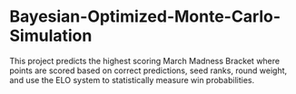 # Bayesian-Optimized-Monte-Carlo-Simulation
This project predicts the highest scoring March Madness Bracket where points are scored based on correct predictions, seed ranks, round weight, and use the ELO system to statistically measure win probabilities.
